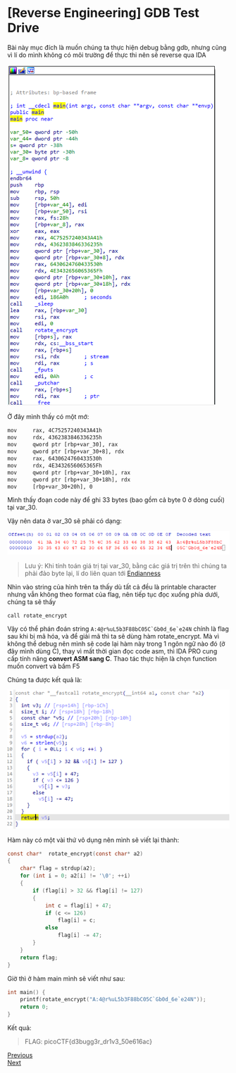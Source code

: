 # [Reverse Engineering] GDB Test Drive

Bài này mục đích là muốn chúng ta thực hiện debug bằng gdb, nhưng cũng vì lí do mình không có môi trường để thực thi nên sẽ reverse qua IDA

![](images/gdb-test-drive-1.png)

Ở đây mình thấy có một mớ:

```x86asm
mov     rax, 4C75257240343A41h
mov     rdx, 4362383846336235h
mov     qword ptr [rbp+var_30], rax
mov     qword ptr [rbp+var_30+8], rdx
mov     rax, 6430624760433530h
mov     rdx, 4E3432656065365Fh
mov     qword ptr [rbp+var_30+10h], rax
mov     qword ptr [rbp+var_30+18h], rdx
mov     [rbp+var_30+20h], 0
```

Mình thấy đoạn code này để ghi 33 bytes (bao gồm cả byte 0 ở dòng cuối) tại var_30.

Vậy nên data ở var_30 sẽ phải có dạng:

![](images/gdb-test-drive-2.png)

> Lưu ý: Khi tính toán giá trị tại var_30, bằng các giá trị trên thì chúng ta phải đảo byte lại, lí do liên quan tới [Endianness](https://en.wikipedia.org/wiki/Endianness)

Nhìn vào string của hình trên ta thấy dù tất cả đều là printable character nhưng vẫn không theo format của flag, nên tiếp tục đọc xuống phía dưới, chúng ta sẽ thấy 

```x86asm
call rotate_encrypt
```

Vậy có thể phán đoán string ```A:4@r%uL5b3F88bC05C`Gb0d_6e`e24N``` chính là flag sau khi bị mã hóa, và để giải mã thì ta sẽ dùng hàm rotate_encrypt. Mà vì không thể debug nên mình sẽ code lại hàm này trong 1 ngôn ngữ nào đó (ở đây mình dùng C), thay vì mất thời gian đọc code asm, thì IDA PRO cung cấp tính năng **convert ASM sang C**. Thao tác thực hiện là chọn function muốn convert và bấm F5

Chúng ta được kết quả là: 

![](images/gdb-test-drive-3.png)

Hàm này có một vài thứ vô dụng nên mình sẽ viết lại thành:

```C
const char*  rotate_encrypt(const char* a2)
{
	char* flag = strdup(a2);
	for (int i = 0; a2[i] != '\0'; ++i)
	{
		if (flag[i] > 32 && flag[i] != 127)
		{
			int c = flag[i] + 47;
			if (c <= 126)
				flag[i] = c;
			else
				flag[i] -= 47;
		}
	}
	return flag;
}
```

Giờ thì ở hàm main mình sẽ viết như sau:
```C
int main() {
	printf(rotate_encrypt("A:4@r%uL5b3F88bC05C`Gb0d_6e`e24N"));
	return 0;
}
```

Kết quả:
> FLAG: picoCTF{d3bugg3r_dr1v3_50e616ac}

[Previous](file-run2.md)  
[Next](patchme.py.md)